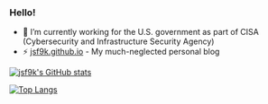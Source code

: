 ### Hello! ###

- 🔭 I’m currently working for the U.S. government as part of CISA (Cybersecurity and Infrastructure Security Agency)
- ⚡ [jsf9k.github.io](https://jsf9k.github.io) - My much-neglected personal blog

[![jsf9k's GitHub stats](https://github-readme-stats.vercel.app/api?username=jsf9k&hide_border=true&rank_icon=percentile&show_icons=true&theme=transparent)](https://github.com/anuraghazra/github-readme-stats)

[![Top Langs](https://github-readme-stats.vercel.app/api/top-langs/?username=jsf9k&hide_border=true&size_weight=0.5&count_weight=0.5&theme=transparent)](https://github.com/anuraghazra/github-readme-stats)
